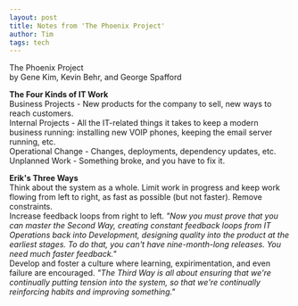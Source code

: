 ```yaml
---
layout: post
title: Notes from 'The Phoenix Project'
author: Tim
tags: tech
---
```


The Phoenix Project  
by Gene Kim, Kevin Behr, and George Spafford  

**The Four Kinds of IT Work**  
Business Projects - New products for the company to sell, new ways to reach customers.  
Internal Projects - All the IT-related things it takes to keep a modern business running: installing new VOIP phones, keeping the email server running, etc.  
Operational Change - Changes, deployments, dependency updates, etc.  
Unplanned Work - Something broke, and you have to fix it.  

**Erik's Three Ways**  
Think about the system as a whole. Limit work in progress and keep work flowing from left to right, as fast as possible (but not faster). Remove constraints.  
Increase feedback loops from right to left. *"Now you must prove that you can master the Second Way, creating constant feedback loops from IT Operations back into Development, designing quality into the product at the earliest stages. To do that, you can't have nine-month-long releases. You need much faster feedback."*  
Develop and foster a culture where learning, expirimentation, and even failure are encouraged. *"The Third Way is all about ensuring that we're continually putting tension into the system, so that we're continually reinforcing habits and improving something."*  